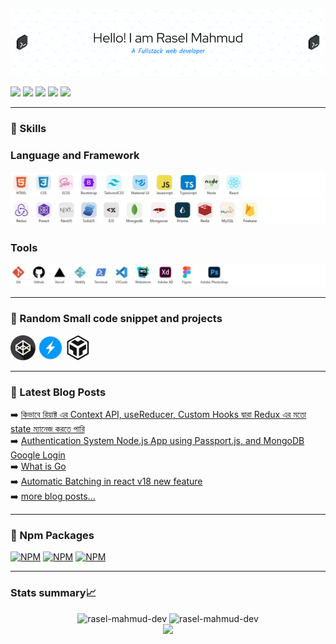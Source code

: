 ![](assets/github-header-image.png)


<!---
rasel-mahmud-dev/rasel-mahmud-dev is a ✨ special ✨ repository because its `README.md` (this file) appears on your GitHub profile.
You can click the Preview link to take a look at your changes.
--->


<p><a href="https://rasel-portfolio.vercel.app"><img src="https://img.shields.io/badge/Portfolio-%231DA1F2.svg?&style=for-the-badge&bgColor=#ff0000" height=25></a> <a href="https://www.facebook.com/rasel.mahmud.dev"><img src="https://img.shields.io/badge/facebook-%231DA1F2.svg?&style=for-the-badge&logo=facebook&logoColor=white" height=25></a> <a href="https://linkedin.com/in/rasel-mahmud-dev"><img src="https://img.shields.io/badge/linkedin-%230077B5.svg?&style=for-the-badge&logo=linkedin&logoColor=white" height=25></a> <a href="https://www.instagram.com/"><img src="https://img.shields.io/badge/instagram-%23E4405F.svg?&style=for-the-badge&logo=instagram&logoColor=white" height=25></a>   <a href="https://dev.to/raselmahmuddev"><img src="https://img.shields.io/badge/DEV.TO-%230A0A0A.svg?&style=for-the-badge&logo=dev-dot-to&logoColor=white" height=25></a></p>


---
### 📕 Skills
### Language and Framework
![2023-02-12_152232](./assets/2023-02-12_152232copy.webp)
![2023-02-12_152232](./assets/2023-02-12_152251copy.webp)

### Tools

![2023-02-12_152232](./assets/2023-02-12_152307copy.webp)



---

### 📕 Random Small code snippet and projects

<a href="https://codepen.io/rasel-mahmud-dev"><img width="40px" src="./assets/codepen.webp"></a>
<a href="https://stackblitz.com/@rasel-mahmud-dev"><img width="40px" src="./assets/stackblitz.webp"></a>
<a href="https://codesandbox.io/u/rasel.mahmud.dev"><img width="40px" src="./assets/csb-ios.svg"></a>

---

### 📕 Latest Blog Posts

<!-- BLOG-POST-LIST:START -->
<!-- BLOG-POST-LIST:END -->


➡️ [কিভাবে রিয়াক্ট এর Context API, useReducer, Custom Hooks দ্বারা Redux এর মতো state ম্যানেজ করতে পারি](https://rasel-portfolio.vercel.app/blogs/%E0%A6%95%E0%A6%BF%E0%A6%AD%E0%A6%BE%E0%A6%AC%E0%A7%87-%E0%A6%B0%E0%A6%BF%E0%A7%9F%E0%A6%BE%E0%A6%95%E0%A7%8D%E0%A6%9F-%E0%A6%8F%E0%A6%B0-Context-API-useReducer-Custom-Hooks-%E0%A6%A6%E0%A7%8D%E0%A6%AC%E0%A6%BE%E0%A6%B0%E0%A6%BE-Redux-%E0%A6%8F%E0%A6%B0-%E0%A6%AE%E0%A6%A4%E0%A7%8B-state-%E0%A6%AE%E0%A7%8D%E0%A6%AF%E0%A6%BE%E0%A6%A8%E0%A7%87%E0%A6%9C-%E0%A6%95%E0%A6%B0%E0%A6%A4%E0%A7%87-%E0%A6%AA%E0%A6%BE%E0%A6%B0%E0%A6%BF)
<br />
➡️ [Authentication System Node.js App using Passport.js, and MongoDB Google Login](https://rasel-portfolio.vercel.app/blogs/authentication-system-nodejs-app-using-passportjs-and-mongodb-google-login)
<br />
➡️ [What is Go](https://javascript-refresh.vercel.app/golang/what-is-go)
<br />
➡️ [Automatic Batching in react v18 new feature](https://rasel-portfolio.vercel.app/blogs/react-automatic-batching-in-react-v18)
<br />
➡️ [more blog posts...](https://rasel-portfolio.vercel.app/blogs)

---

### 📕 Npm Packages
[![NPM](https://nodei.co/npm/rasel-react-table.png?downloads=true)](https://nodei.co/npm/rasel-react-table/)
[![NPM](https://nodei.co/npm/rsl-pagination.png?downloads=true)](https://nodei.co/npm/rsl-pagination/)
[![NPM](https://nodei.co/npm/rsl-redux.png?downloads=true)](https://nodei.co/npm/rsl-redux/)

---


### Stats summary📈
<div align="center" >
  <div >
  <img width="47%"  src="https://github-readme-stats.vercel.app/api?username=rasel-mahmud-dev&show_icons=true&locale=en&hide_border=false" alt="rasel-mahmud-dev" />
  <img width="50%" src="https://github-readme-streak-stats.herokuapp.com/?user=rasel-mahmud-dev&hide_border=false" alt="rasel-mahmud-dev" />


  </div>

  
<img  width="47%"  src="https://github-readme-stats.vercel.app/api/top-langs/?username=rasel-mahmud-dev&layout=compact&langs_count=12" />

  </div>



